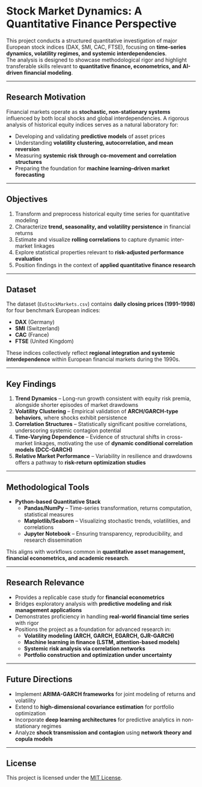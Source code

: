 # Stock Market Dynamics: A Quantitative Finance Perspective  

This project conducts a structured quantitative investigation of major European stock indices (DAX, SMI, CAC, FTSE), focusing on **time-series dynamics, volatility regimes, and systemic interdependencies**.  
The analysis is designed to showcase methodological rigor and highlight transferable skills relevant to **quantitative finance, econometrics, and AI-driven financial modeling**.  

---

## Research Motivation  
Financial markets operate as **stochastic, non-stationary systems** influenced by both local shocks and global interdependencies. A rigorous analysis of historical equity indices serves as a natural laboratory for:  
- Developing and validating **predictive models** of asset prices  
- Understanding **volatility clustering, autocorrelation, and mean reversion**  
- Measuring **systemic risk through co-movement and correlation structures**  
- Preparing the foundation for **machine learning–driven market forecasting**  

---

## Objectives  
1. Transform and preprocess historical equity time series for quantitative modeling  
2. Characterize **trend, seasonality, and volatility persistence** in financial returns  
3. Estimate and visualize **rolling correlations** to capture dynamic inter-market linkages  
4. Explore statistical properties relevant to **risk-adjusted performance evaluation**  
5. Position findings in the context of **applied quantitative finance research**  

---

## Dataset  
The dataset (`EuStockMarkets.csv`) contains **daily closing prices (1991–1998)** for four benchmark European indices:  
- **DAX** (Germany)  
- **SMI** (Switzerland)  
- **CAC** (France)  
- **FTSE** (United Kingdom)  

These indices collectively reflect **regional integration and systemic interdependence** within European financial markets during the 1990s.  

---

## Key Findings  
1. **Trend Dynamics** – Long-run growth consistent with equity risk premia, alongside shorter episodes of market drawdowns  
2. **Volatility Clustering** – Empirical validation of **ARCH/GARCH-type behaviors**, where shocks exhibit persistence  
3. **Correlation Structures** – Statistically significant positive correlations, underscoring systemic contagion potential  
4. **Time-Varying Dependence** – Evidence of structural shifts in cross-market linkages, motivating the use of **dynamic conditional correlation models (DCC-GARCH)**  
5. **Relative Market Performance** – Variability in resilience and drawdowns offers a pathway to **risk-return optimization studies**  

---

## Methodological Tools  
- **Python-based Quantitative Stack**  
  - **Pandas/NumPy** – Time-series transformation, returns computation, statistical measures  
  - **Matplotlib/Seaborn** – Visualizing stochastic trends, volatilities, and correlations  
  - **Jupyter Notebook** – Ensuring transparency, reproducibility, and research dissemination  

This aligns with workflows common in **quantitative asset management, financial econometrics, and academic research**.  

---

## Research Relevance  
- Provides a replicable case study for **financial econometrics**  
- Bridges exploratory analysis with **predictive modeling and risk management applications**  
- Demonstrates proficiency in handling **real-world financial time series** with rigor  
- Positions the project as a foundation for advanced research in:  
  - **Volatility modeling (ARCH, GARCH, EGARCH, GJR-GARCH)**  
  - **Machine learning in finance (LSTM, attention-based models)**  
  - **Systemic risk analysis via correlation networks**  
  - **Portfolio construction and optimization under uncertainty**  

---

## Future Directions  
- Implement **ARIMA-GARCH frameworks** for joint modeling of returns and volatility  
- Extend to **high-dimensional covariance estimation** for portfolio optimization  
- Incorporate **deep learning architectures** for predictive analytics in non-stationary regimes  
- Analyze **shock transmission and contagion** using **network theory and copula models**  

---

## License  
This project is licensed under the [MIT License](./LICENSE).  

